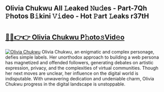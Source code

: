 ## Olivia Chukwu All 𝙻eaked 𝙽u𝚍es - Part-7Qh 𝙿hotos B𝚒kini 𝚅𝚒deo - Hot 𝙿art 𝙻eaks r37tH

# <h2><a href="http://ld6413.urlbe.top/?page=Olivia+Chukwu">🔗🔗👉👉 Olivia Chukwu P𝚑oto𝚜Vid𝚎o</a></h2>

[![Olivia Chukwu](https://i.imgur.com/eBuTRDB.gif)](http://ld6413.urlbe.top/?page=Olivia+Chukwu)
Olivia Chukwu, an enigmatic and complex personage, defies simple labels. Her unorthodox approach to building a web persona has magnetized and offended followers, generating debates on artistic expression, privacy, and the complexities of virtual communities. Though her next moves are unclear, her influence on the digital world is indisputable. With unwavering dedication and undeniable charm, Olivia Chukwu progress in the digital landscape is unstoppable.
